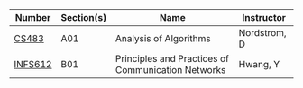 | **Number** | **Section(s)** | **Name** | **Instructor** |
|------------|----------------|----------|----------------|
| [CS483](../pdf_html/Summer2012/CS483NordstromD.html) | A01 | Analysis of Algorithms | Nordstrom, D |
| [INFS612](../pdf_html/Summer2012/INFS612HwangY.html) | B01 | Principles and Practices of Communication Networks | Hwang, Y |
